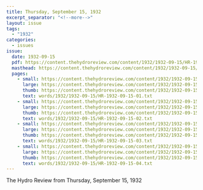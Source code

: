 ```yaml
---
title: Thursday, September 15, 1932
excerpt_separator: "<!--more-->"
layout: issue
tags:
  - "1932"
categories:
  - issues
issue:
  date: 1932-09-15
  pdf: https://content.thehydroreview.com/content/1932/1932-09-15/HR-1932-09-15.pdf
  masthead: https://content.thehydroreview.com/content/1932/1932-09-15/masthead/HR-1932-09-15.jpg
  pages:
    - small: https://content.thehydroreview.com/content/1932/1932-09-15/small/HR-1932-09-15-01.jpg
      large: https://content.thehydroreview.com/content/1932/1932-09-15/large/HR-1932-09-15-01.jpg
      thumb: https://content.thehydroreview.com/content/1932/1932-09-15/thumbnails/HR-1932-09-15-01.jpg
      text: words/1932/1932-09-15/HR-1932-09-15-01.txt
    - small: https://content.thehydroreview.com/content/1932/1932-09-15/small/HR-1932-09-15-02.jpg
      large: https://content.thehydroreview.com/content/1932/1932-09-15/large/HR-1932-09-15-02.jpg
      thumb: https://content.thehydroreview.com/content/1932/1932-09-15/thumbnails/HR-1932-09-15-02.jpg
      text: words/1932/1932-09-15/HR-1932-09-15-02.txt
    - small: https://content.thehydroreview.com/content/1932/1932-09-15/small/HR-1932-09-15-03.jpg
      large: https://content.thehydroreview.com/content/1932/1932-09-15/large/HR-1932-09-15-03.jpg
      thumb: https://content.thehydroreview.com/content/1932/1932-09-15/thumbnails/HR-1932-09-15-03.jpg
      text: words/1932/1932-09-15/HR-1932-09-15-03.txt
    - small: https://content.thehydroreview.com/content/1932/1932-09-15/small/HR-1932-09-15-04.jpg
      large: https://content.thehydroreview.com/content/1932/1932-09-15/large/HR-1932-09-15-04.jpg
      thumb: https://content.thehydroreview.com/content/1932/1932-09-15/thumbnails/HR-1932-09-15-04.jpg
      text: words/1932/1932-09-15/HR-1932-09-15-04.txt
---
```


The Hydro Review from Thursday, September 15, 1932

<!--more-->

